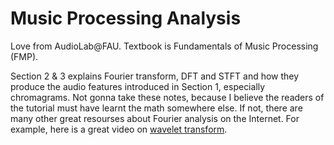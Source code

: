 # Music Processing Analysis

Love from AudioLab@FAU. Textbook is Fundamentals of Music Processing (FMP).

Section 2 & 3 explains Fourier transform, DFT and STFT and how they produce the audio features introduced in Section 1, especially chromagrams. Not gonna take these notes, because I believe the readers of the tutorial must have learnt the math somewhere else. If not, there are many other great resourses about Fourier analysis on the Internet. For example, here is a great video on [wavelet transform](https://www.youtube.com/watch?v=jnxqHcObNK4).
